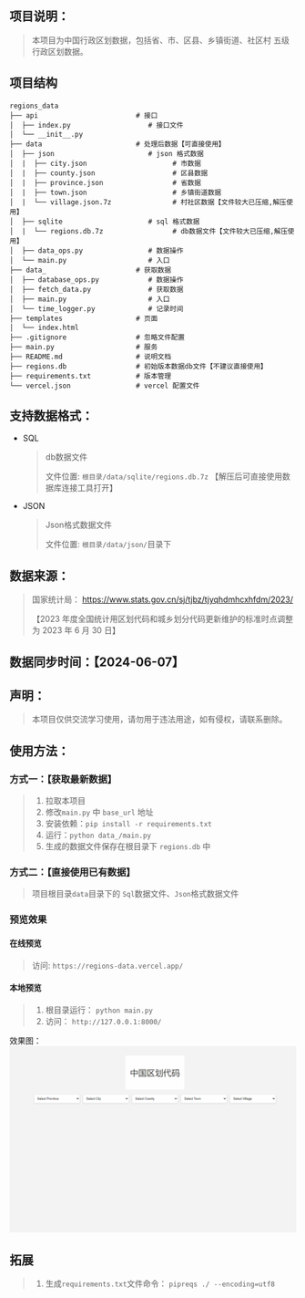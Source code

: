 ## 项目说明：

> 本项目为中国行政区划数据，包括省、市、区县、乡镇街道、社区村 五级行政区划数据。

## 项目结构
```shell
regions_data
├── api                        # 接口
│  ├── index.py                   # 接口文件
│  └── __init__.py
├── data                       # 处理后数据【可直接使用】
│  ├── json                       # json 格式数据
│  |  ├── city.json                     # 市数据
│  |  ├── county.json                   # 区县数据
│  |  ├── province.json                 # 省数据
│  |  ├── town.json                     # 乡镇街道数据
│  |  └── village.json.7z               # 村社区数据【文件较大已压缩,解压使用】
│  ├── sqlite                     # sql 格式数据
│  |  └── regions.db.7z                 # db数据文件【文件较大已压缩,解压使用】
│  ├── data_ops.py                # 数据操作
│  └── main.py                    # 入口
├── data_                      # 获取数据
│  ├── database_ops.py            # 数据操作
│  ├── fetch_data.py              # 获取数据
│  ├── main.py                    # 入口
│  └── time_logger.py             # 记录时间
├── templates                  # 页面
│  └── index.html               
├── .gitignore                 # 忽略文件配置 
├── main.py                    # 服务
├── README.md                  # 说明文档
├── regions.db                 # 初始版本数据db文件【不建议直接使用】
├── requirements.txt           # 版本管理
└── vercel.json                # vercel 配置文件
```

## 支持数据格式：

- SQL

  > db数据文件
  >
  > 文件位置: `根目录/data/sqlite/regions.db.7z` 【解压后可直接使用数据库连接工具打开】

- JSON

  > Json格式数据文件
  >
  > 文件位置: `根目录/data/json/`目录下

## 数据来源：

> 国家统计局：
> https://www.stats.gov.cn/sj/tjbz/tjyqhdmhcxhfdm/2023/
>
> 【2023 年度全国统计用区划代码和城乡划分代码更新维护的标准时点调整为 2023 年 6 月 30 日】

## 数据同步时间：【2024-06-07】

## 声明：

> 本项目仅供交流学习使用，请勿用于违法用途，如有侵权，请联系删除。

## 使用方法：

### 方式一：【获取最新数据】
> 1. 拉取本项目
> 2. 修改`main.py` 中 `base_url` 地址
> 3. 安装依赖：`pip install -r requirements.txt`
> 4. 运行：`python data_/main.py`
> 5. 生成的数据文件保存在根目录下 `regions.db` 中

### 方式二：【直接使用已有数据】

> 项目根目录`data`目录下的 `Sql`数据文件、`Json`格式数据文件


### 预览效果

#### 在线预览

> 访问: `https://regions-data.vercel.app/`

#### 本地预览
> 1. 根目录运行： `python main.py`
> 2. 访问：      `http://127.0.0.1:8000/`

效果图：
![xg](./images/xg.gif)


## 拓展

> 1. 生成`requirements.txt`文件命令： `pipreqs ./ --encoding=utf8`
